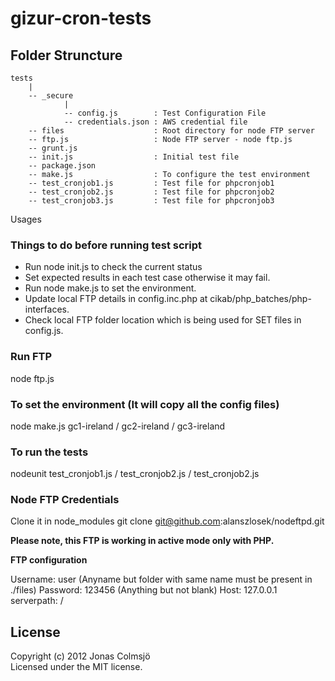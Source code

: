 # gizur-cron-tests

## Folder Struncture

```
tests
    |
    -- _secure
            |
            -- config.js        : Test Configuration File
            -- credentials.json : AWS credential file
    -- files                    : Root directory for node FTP server
    -- ftp.js                   : Node FTP server - node ftp.js
    -- grunt.js
    -- init.js                  : Initial test file
    -- package.json
    -- make.js                  : To configure the test environment
    -- test_cronjob1.js         : Test file for phpcronjob1
    -- test_cronjob2.js         : Test file for phpcronjob2
    -- test_cronjob3.js         : Test file for phpcronjob3

```

Usages
### Things to do before running test script

* Run node init.js to check the current status
* Set expected results in each test case otherwise it may fail.
* Run node make.js to set the environment.
* Update local FTP details in config.inc.php at
  cikab/php_batches/php-interfaces.
* Check local FTP folder location which is being used for 
  SET files in config.js.

>>>
### Run FTP
node ftp.js
### To set the environment (It will copy all the config files)
node make.js gc1-ireland / gc2-ireland / gc3-ireland
### To run the tests
nodeunit test_cronjob1.js / test_cronjob2.js / test_cronjob2.js
>>>

>>
### Node FTP Credentials
Clone it in node_modules
git clone git@github.com:alanszlosek/nodeftpd.git

**Please note, this FTP is working in active mode only with PHP.**

**FTP configuration**

Username: user (Anyname but folder with same name must be present in ./files)
Password: 123456 (Anything but not blank)
Host: 127.0.0.1
serverpath: /

>>

## License
Copyright (c) 2012 Jonas Colmsjö  
Licensed under the MIT license.
